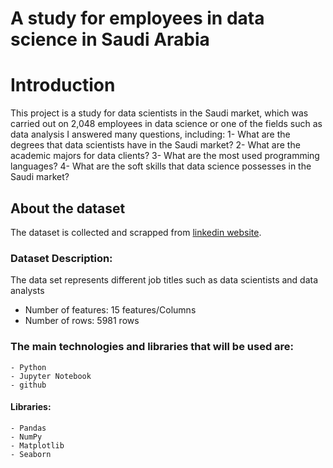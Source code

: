 # A study for employees in data science in Saudi Arabia



# Introduction
This project is a study for data scientists in the Saudi market, which was carried out on 2,048 employees in data science or one of the fields such as data analysis
I answered many questions, including:
1- What are the degrees that data scientists have in the Saudi market?
2- What are the academic majors for data clients?
3- What are the most used programming languages?
4- What are the soft skills that data science possesses in the Saudi market?

## About the dataset
The dataset is collected and scrapped from [linkedin website](https://www.linkedin.com).



### Dataset Description: 

The data set represents different job titles such as data scientists and data analysts
   - Number of features:    15 features/Columns
   - Number of rows:        5981 rows


    
### The main technologies and libraries that will be used are: 
    - Python 
    - Jupyter Notebook
    - github

#### Libraries: 
    - Pandas
    - NumPy 
    - Matplotlib
    - Seaborn
